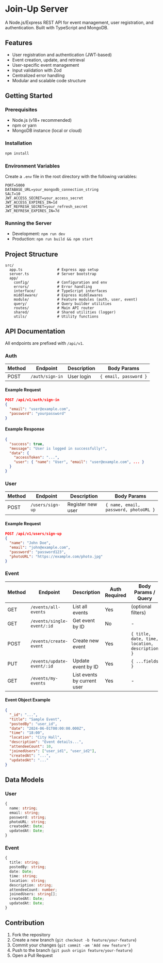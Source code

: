 # Join-Up Server

A Node.js/Express REST API for event management, user registration, and authentication. Built with TypeScript and MongoDB.

## Features
- User registration and authentication (JWT-based)
- Event creation, update, and retrieval
- User-specific event management
- Input validation with Zod
- Centralized error handling
- Modular and scalable code structure

## Getting Started

### Prerequisites
- Node.js (v18+ recommended)
- npm or yarn
- MongoDB instance (local or cloud)

### Installation
```bash
npm install
```

### Environment Variables
Create a `.env` file in the root directory with the following variables:
```
PORT=5000
DATABASE_URL=your_mongodb_connection_string
SALT=10
JWT_ACCESS_SECRET=your_access_secret
JWT_ACCESS_EXPIRES_IN=1d
JWT_REFRESH_SECRET=your_refresh_secret
JWT_REFRESH_EXPIRES_IN=7d
```

### Running the Server
- Development: `npm run dev`
- Production: `npm run build && npm start`

## Project Structure
```
src/
  app.ts                # Express app setup
  server.ts             # Server bootstrap
  app/
    config/             # Configuration and env
    errors/             # Error handling
    interface/          # TypeScript interfaces
    middleware/         # Express middlewares
    module/             # Feature modules (auth, user, event)
    query/              # Query builder utilities
    routes/             # Main API router
    shared/             # Shared utilities (logger)
    utils/              # Utility functions
```

## API Documentation
All endpoints are prefixed with `/api/v1`.

### Auth
| Method | Endpoint           | Description         | Body Params           |
|--------|--------------------|---------------------|-----------------------|
| POST   | `/auth/sign-in`    | User login          | `{ email, password }` |

#### Example Request
```json
POST /api/v1/auth/sign-in
{
  "email": "user@example.com",
  "password": "yourpassword"
}
```

#### Example Response
```json
{
  "success": true,
  "message": "User is logged in successfully!",
  "data": {
    "accessToken": "...",
    "user": { "name": "User", "email": "user@example.com", ... }
  }
}
```

### User
| Method | Endpoint           | Description         | Body Params                                 |
|--------|--------------------|---------------------|---------------------------------------------|
| POST   | `/users/sign-up`   | Register new user   | `{ name, email, password, photoURL }`       |

#### Example Request
```json
POST /api/v1/users/sign-up
{
  "name": "John Doe",
  "email": "john@example.com",
  "password": "password123",
  "photoURL": "https://example.com/photo.jpg"
}
```

### Event
| Method | Endpoint                | Description                | Auth Required | Body Params / Query |
|--------|-------------------------|----------------------------|---------------|--------------------|
| GET    | `/events/all-events`    | List all events            | Yes           | (optional filters) |
| GET    | `/events/single-event/:id` | Get event by ID         | No            | -                  |
| POST   | `/events/create-event`  | Create new event           | Yes           | `{ title, date, time, location, description }` |
| PUT    | `/events/update-event/:id` | Update event by ID      | Yes           | `{ ...fields }`    |
| GET    | `/events/my-events`     | List events by current user| Yes           | -                  |

#### Event Object Example
```json
{
  "_id": "...",
  "title": "Sample Event",
  "postedBy": "user_id",
  "date": "2024-06-01T00:00:00.000Z",
  "time": "18:00",
  "location": "City Hall",
  "description": "Event details...",
  "attendeeCount": 10,
  "joinedUsers": ["user_id1", "user_id2"],
  "createdAt": "...",
  "updatedAt": "..."
}
```

## Data Models

### User
```ts
{
  name: string;
  email: string;
  password: string;
  photoURL: string;
  createdAt: Date;
  updatedAt: Date;
}
```

### Event
```ts
{
  title: string;
  postedBy: string;
  date: Date;
  time: string;
  location: string;
  description: string;
  attendeeCount: number;
  joinedUsers: string[];
  createdAt: Date;
  updatedAt: Date;
}
```

## Contribution
1. Fork the repository
2. Create a new branch (`git checkout -b feature/your-feature`)
3. Commit your changes (`git commit -am 'Add new feature'`)
4. Push to the branch (`git push origin feature/your-feature`)
5. Open a Pull Request


